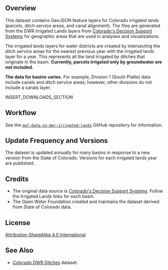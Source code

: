 ## Overview ##

This dataset contains GeoJSON feature layers for Colorado irrigated lands (parcels, ditch service areas, and canal alignment).
The files are generated from the DWR Irrigated Lands layers from
[Colorado's Decision Support Systems](https://cdss.colorado.gov/gis-data/gis-data-by-category)
for geographic areas that are used in analyses and visualizations.

The irrigated lands layers for water districts are created by intersecting the ditch service areas
for the nearest previous year with the irrigated lands layer for a year.
This represents all the land irrigated by ditches that originate in the basin.
**Currently, parcels irrigated only by groundwater are not included.**

**The data for basins varies.**  For example, Division 1 (South Platte) data include canals and ditch service areas;
however, other divisions do not include a canals layer.

INSERT_DOWNLOADS_SECTION

## Workflow ##

See the [`owf-data-co-dwr-irrigated-lands`](https://github.com/OpenWaterFoundation/owf-data-co-dwr-irrigated-lands)
GitHub repository for information.

## Update Frequency and Versions ##

The dataset is updated annually for many basins in response to a new version from the State of Colorado.
Versions for each irrigated lands year are published.

## Credits ##

*   The original data source is
    [Colorado's Decision Support Systems](https://cdss.colorado.gov/gis-data/gis-data-by-category).
    Follow the Irrigated Lands links for each basin.
*   The Open Water Foundation created and maintains the dataset derived from State of Colorado data.

## License ##

[Attribution-ShareAlike 4.0 International](https://creativecommons.org/licenses/by-sa/4.0/)

## See Also ##

*   [Colorado DWR Ditches](https://data.openwaterfoundation.org/state/co/dwr/ditches/) dataset.
